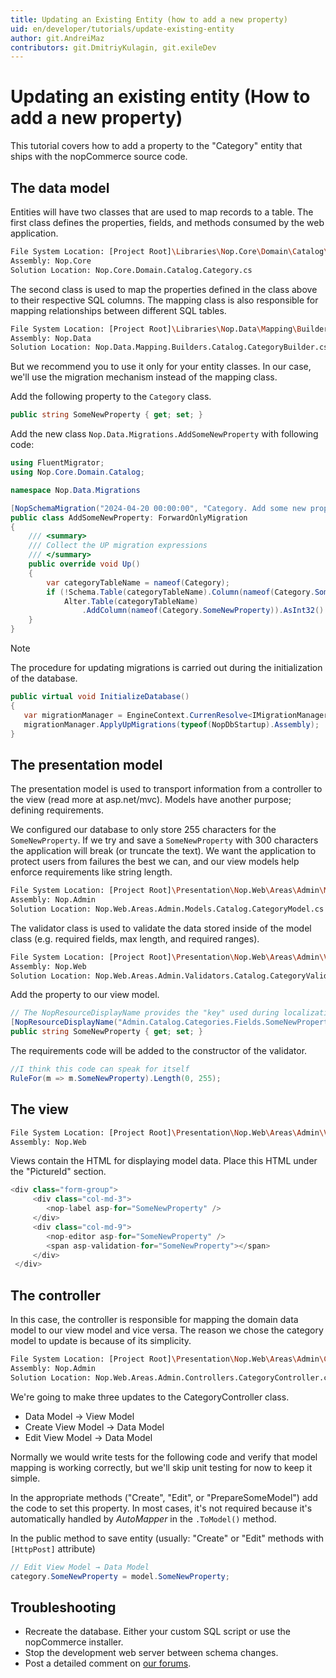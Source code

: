 ```yaml
---
title: Updating an Existing Entity (how to add a new property)
uid: en/developer/tutorials/update-existing-entity
author: git.AndreiMaz
contributors: git.DmitriyKulagin, git.exileDev
---
```


# Updating an existing entity (How to add a new property)

This tutorial covers how to add a property to the "Category" entity that ships with the nopCommerce source code.

## The data model

Entities will have two classes that are used to map records to a table. The first class defines the properties, fields, and methods consumed by the web application.

```sh
File System Location: [Project Root]\Libraries\Nop.Core\Domain\Catalog\Category.cs
Assembly: Nop.Core
Solution Location: Nop.Core.Domain.Catalog.Category.cs
```

The second class is used to map the properties defined in the class above to their respective SQL columns. The mapping class is also responsible for mapping relationships between different SQL tables.

```sh
File System Location: [Project Root]\Libraries\Nop.Data\Mapping\Builders\Catalog\CategoryBuilder.cs
Assembly: Nop.Data
Solution Location: Nop.Data.Mapping.Builders.Catalog.CategoryBuilder.cs
```

But we recommend you to use it only for your entity classes. In our case, we'll use the migration mechanism instead of the mapping class.

Add the following property to the `Category` class.

```csharp
public string SomeNewProperty { get; set; }
```

Add the new class `Nop.Data.Migrations.AddSomeNewProperty` with following code:  

```csharp
using FluentMigrator;
using Nop.Core.Domain.Catalog;

namespace Nop.Data.Migrations

[NopSchemaMigration("2024-04-20 00:00:00", "Category. Add some new property")]
public class AddSomeNewProperty: ForwardOnlyMigration
{
    /// <summary>
    /// Collect the UP migration expressions
    /// </summary>
    public override void Up()
    {
        var categoryTableName = nameof(Category);
        if (!Schema.Table(categoryTableName).Column(nameof(Category.SomeNewProperty)).Exists())
            Alter.Table(categoryTableName)
                .AddColumn(nameof(Category.SomeNewProperty)).AsInt32().AsString(255).Nullable();
    }
}

```

> [!NOTE]
> The procedure for updating migrations is carried out during the initialization of the database.
>
>```csharp
>public virtual void InitializeDatabase()
>{
>    var migrationManager = EngineContext.CurrenResolve<IMigrationManager>();
>    migrationManager.ApplyUpMigrations(typeof(NopDbStartup).Assembly);
>}
>```

## The presentation model

The presentation model is used to transport information from a controller to the view (read more at asp.net/mvc). Models have another purpose; defining requirements.

We configured our database to only store 255 characters for the `SomeNewProperty`. If we try and save a `SomeNewProperty` with 300 characters the application will break (or truncate the text). We want the application to protect users from failures the best we can, and our view models help enforce requirements like string length.

```sh
File System Location: [Project Root]\Presentation\Nop.Web\Areas\Admin\Models\Catalog\CategoryModel.cs
Assembly: Nop.Admin
Solution Location: Nop.Web.Areas.Admin.Models.Catalog.CategoryModel.cs
```

The validator class is used to validate the data stored inside of the model class (e.g. required fields, max length, and required ranges).

```sh
File System Location: [Project Root]\Presentation\Nop.Web\Areas\Admin\Validators\Catalog\CategoryValidator.cs
Assembly: Nop.Web
Solution Location: Nop.Web.Areas.Admin.Validators.Catalog.CategoryValidator.cs
```

Add the property to our view model.

```csharp
// The NopResourceDisplayName provides the "key" used during localization
[NopResourceDisplayName("Admin.Catalog.Categories.Fields.SomeNewProperty")]
public string SomeNewProperty { get; set; }
```

The requirements code will be added to the constructor of the validator.

```csharp
//I think this code can speak for itself
RuleFor(m => m.SomeNewProperty).Length(0, 255);
```

## The view

```sh
File System Location: [Project Root]\Presentation\Nop.Web\Areas\Admin\Views\Category\_CreateOrUpdate.Info.cshtml
Assembly: Nop.Web
```

Views contain the HTML for displaying model data. Place this HTML under the "PictureId" section.

```csharp
<div class="form-group">
     <div class="col-md-3">
        <nop-label asp-for="SomeNewProperty" />
     </div>
     <div class="col-md-9">
        <nop-editor asp-for="SomeNewProperty" />
        <span asp-validation-for="SomeNewProperty"></span>
     </div>
 </div>
```

## The controller

In this case, the controller is responsible for mapping the domain data model to our view model and vice versa. The reason we chose the category model to update is because of its simplicity.

```sh
File System Location: [Project Root]\Presentation\Nop.Web\Areas\Admin\Controllers\CategoryController.cs
Assembly: Nop.Admin
Solution Location: Nop.Web.Areas.Admin.Controllers.CategoryController.cs
```

We're going to make three updates to the CategoryController class.

* Data Model → View Model
* Create View Model → Data Model
* Edit View Model → Data Model

Normally we would write tests for the following code and verify that model mapping is working correctly, but we'll skip unit testing for now to keep it simple.

In the appropriate methods ("Create", "Edit", or "PrepareSomeModel") add the code to set this property. In most cases, it's not required because it's automatically handled by *AutoMapper* in the `.ToModel()` method.

In the public method to save entity (usually: "Create" or "Edit" methods with `[HttpPost]` attribute)

```csharp
// Edit View Model → Data Model
category.SomeNewProperty = model.SomeNewProperty;
```

## Troubleshooting

* Recreate the database. Either your custom SQL script or use the nopCommerce installer.
* Stop the development web server between schema changes.
* Post a detailed comment on [our forums](http://www.nopcommerce.com/boards/).
